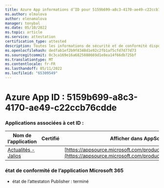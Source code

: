 ```yaml
---
title: Azure App informations d’ID pour 5159b699-a8c3-4170-ae49-c22ccb76cdde
ms.author: elmalova
author: elenamalova
manager: tonybal
ms.date: 05/10/2022
ms.topic: article
ms.service: attestation
certification_type: attested
description: Toutes les informations de sécurité et de conformité disponibles pour 5159b699-a8c3-4170-ae49-c22ccb76cdde.
ms.openlocfilehash: dedfab1ef2b9f8348d1e92c2fb1af5cfd7d77d73
ms.sourcegitcommit: 0c3ca169e16a6825888669d1e8ea14f66db725bf
ms.translationtype: MT
ms.contentlocale: fr-FR
ms.lasthandoff: 05/11/2022
ms.locfileid: "65309549"
---
```

# <a name="azure-app-id-5159b699-a8c3-4170-ae49-c22ccb76cdde"></a>Azure App ID : 5159b699-a8c3-4170-ae49-c22ccb76cdde


### <a name="apps-associated-with-this-id"></a>Applications associées à cet ID :
| **Nom de l’application** | **Certifié** | **Afficher dans AppSource** |
|--------------|---------------|-----------------------|
| [Actualités - Jalios](../forward/WA200003889.md) |  | [https://appsource.microsoft.com/product/office/WA200003889](https://appsource.microsoft.com/product/office/WA200003889) |

### <a name="microsoft-365-app-compliance-status"></a>état de conformité de l’application Microsoft 365
- état de l’attestaton Publisher : terminé

